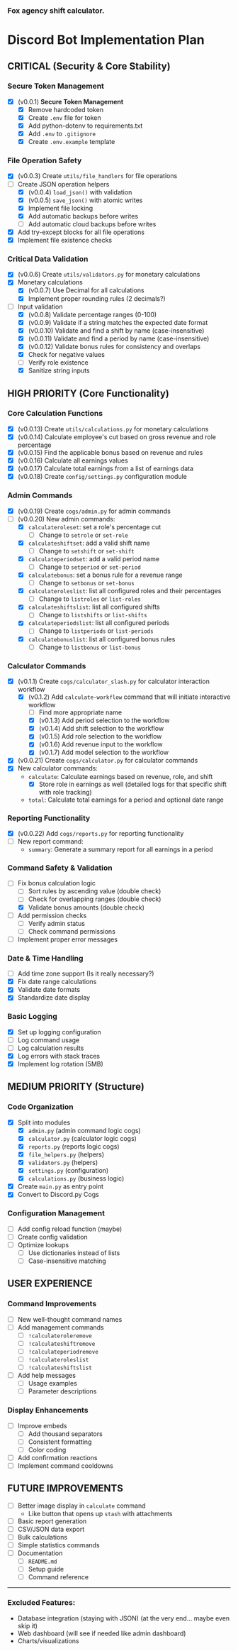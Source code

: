 ### Fox agency shift calculator.

# Discord Bot Implementation Plan

## CRITICAL (Security & Core Stability)

### Secure Token Management

- [x]  (v0.0.1) **Secure Token Management**
    - [x]  Remove hardcoded token
    - [x]  Create `.env` file for token
    - [x]  Add python-dotenv to requirements.txt
    - [x]  Add `.env` to `.gitignore`
    - [x]  Create `.env.example` template

### File Operation Safety

- [x]  (v0.0.3) Create `utils/file_handlers` for file operations
- [ ]  Create JSON operation helpers
    - [x]  (v0.0.4) `load_json()` with validation
    - [x]  (v0.0.5) `save_json()` with atomic writes
    - [x]  Implement file locking
    - [x]  Add automatic backups before writes
    - [ ]  Add automatic cloud backups before writes
- [x]  Add try-except blocks for all file operations
- [x]  Implement file existence checks

### Critical Data Validation

- [x]  (v0.0.6) Create `utils/validators.py` for monetary calculations
- [x]  Monetary calculations
    - [x]  (v0.0.7) Use Decimal for all calculations
    - [x]  Implement proper rounding rules (2 decimals?)
- [ ]  Input validation
    - [x]  (v0.0.8) Validate percentage ranges (0-100)
    - [x]  (v0.0.9) Validate if a string matches the expected date format
    - [x]  (v0.0.10) Validate and find a shift by name (case-insensitive)
    - [x]  (v0.0.11) Validate and find a period by name (case-insensitive)
    - [x]  (v0.0.12) Validate bonus rules for consistency and overlaps
    - [x]  Check for negative values
    - [ ]  Verify role existence
    - [x]  Sanitize string inputs

## HIGH PRIORITY (Core Functionality)

### Core Calculation Functions

- [x]  (v0.0.13) Create `utils/calculations.py` for monetary calculations
- [x]  (v0.0.14) Calculate employee's cut based on gross revenue and role percentage
- [x]  (v0.0.15) Find the applicable bonus based on revenue and rules
- [x]  (v0.0.16) Calculate all earnings values
- [x]  (v0.0.17) Calculate total earnings from a list of earnings data
- [x]  (v0.0.18) Create `config/settings.py` configuration module

### Admin Commands

- [x]  (v0.0.19) Create `cogs/admin.py` for admin commands
- [ ]  (v0.0.20) New admin commands:
    - [x]  `calculateroleset`: set a role's percentage cut
        - [ ]  Change to `setrole` or `set-role`
    - [x]  `calculateshiftset`: add a valid shift name
        - [ ]  Change to `setshift` or `set-shift`
    - [x]  `calculateperiodset`: add a valid period name
        - [ ]  Change to `setperiod` or `set-period`
    - [x]  `calculatebonus`: set a bonus rule for a revenue range
        - [ ]  Change to `setbonus` or `set-bonus`
    - [x]  `calculateroleslist`: list all configured roles and their percentages
        - [ ]  Change to `listroles` or `list-roles`
    - [x]  `calculateshiftslist`: list all configured shifts
        - [ ]  Change to `listshifts` or `list-shifts`
    - [x]  `calculateperiodslist`: list all configured periods
        - [ ]  Change to `listperiods` or `list-periods`
    - [x]  `calculatebonuslist`: list all configured bonus rules
        - [ ]  Change to `listbonus` or `list-bonus`

### Calculator Commands

- [x]  (v0.1.1) Create `cogs/calculator_slash.py` for calculator interaction workflow
    - [x] (v0.1.2) Add `calculate-workflow` command that will initiate interactive workflow
        - [ ] Find more appropriate name
        - [x] (v0.1.3) Add period selection to the workflow
        - [x] (v0.1.4) Add shift selection to the workflow
        - [x] (v0.1.5) Add role selection to the workflow
        - [x] (v0.1.6) Add revenue input to the workflow
        - [x] (v0.1.7) Add model selection to the workflow
- [x]  (v0.0.21) Create `cogs/calculator.py` for calculator commands
- [x]  New calculator commands:
    - `calculate`: Calculate earnings based on revenue, role, and shift
        - [x]  Store role in earnings as well (detailed logs for that specific shift with role tracking)
    - `total`: Calculate total earnings for a period and optional date range

### Reporting Functionality

- [x]  (v0.0.22) Add `cogs/reports.py` for reporting functionality
- [ ]  New report command:
    - `summary`: Generate a summary report for all earnings in a period

### Command Safety & Validation

- [ ]  Fix bonus calculation logic
    - [ ]  Sort rules by ascending value (double check)
    - [ ]  Check for overlapping ranges (double check)
    - [x]  Validate bonus amounts (double check)
- [ ]  Add permission checks
    - [ ]  Verify admin status
    - [ ]  Check command permissions
- [ ]  Implement proper error messages

### Date & Time Handling

- [ ]  Add time zone support (Is it really necessary?)
- [x]  Fix date range calculations
- [x]  Validate date formats
- [x]  Standardize date display

### Basic Logging

- [x]  Set up logging configuration
- [ ]  Log command usage
- [ ]  Log calculation results
- [x]  Log errors with stack traces
- [x]  Implement log rotation (5MB)

## MEDIUM PRIORITY (Structure)

### Code Organization

- [x]  Split into modules
    - [x]  `admin.py` (admin command logic cogs)
    - [x]  `calculator.py` (calculator logic cogs)
    - [x]  `reports.py` (reports logic cogs)
    - [x]  `file_helpers.py` (helpers)
    - [x]  `validators.py` (helpers)
    - [x]  `settings.py` (configuration)
    - [x]  `calculations.py` (business logic)
- [x]  Create `main.py` as entry point
- [x]  Convert to Discord.py Cogs

### Configuration Management

- [ ]  Add config reload function (maybe)
- [ ]  Create config validation
- [ ]  Optimize lookups
    - [ ]  Use dictionaries instead of lists
    - [ ]  Case-insensitive matching

## USER EXPERIENCE

### Command Improvements

- [ ]  New well-thought command names
- [ ]  Add management commands
    - [ ]  `!calculateroleremove`
    - [ ]  `!calculateshiftremove`
    - [ ]  `!calculateperiodremove`
    - [ ]  `!calculateroleslist`
    - [ ]  `!calculateshiftslist`
- [ ]  Add help messages
    - [ ]  Usage examples
    - [ ]  Parameter descriptions

### Display Enhancements

- [ ]  Improve embeds
    - [ ]  Add thousand separators
    - [ ]  Consistent formatting
    - [ ]  Color coding
- [ ]  Add confirmation reactions
- [ ]  Implement command cooldowns

## FUTURE IMPROVEMENTS

- [ ]  Better image display in `calculate` command
    - Like button that opens up `stash` with attachments
- [ ]  Basic report generation
- [ ]  CSV/JSON data export
- [ ]  Bulk calculations
- [ ]  Simple statistics commands
- [ ]  Documentation
    - [ ]  `README.md`
    - [ ]  Setup guide
    - [ ]  Command reference

---

### Excluded Features:

- Database integration (staying with JSON) (at the very end... maybe even skip it)
- Web dashboard (will see if needed like admin dashboard)
- Charts/visualizations